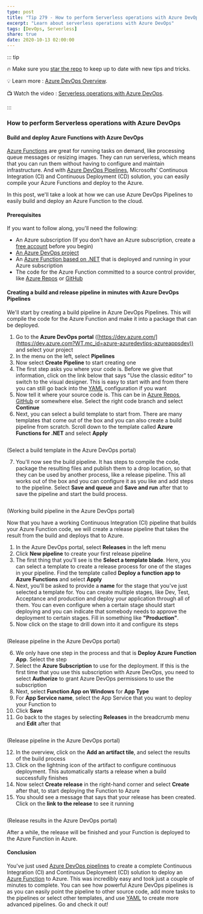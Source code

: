 ```yaml
---
type: post
title: "Tip 279 - How to perform Serverless operations with Azure DevOps"
excerpt: "Learn about serverless operations with Azure DevOps"
tags: [DevOps, Serverless]
share: true
date: 2020-10-13 02:00:00
---
```


::: tip 

:fire: Make sure you [star the repo](http://azuredev.tips?WT.mc_id=azure-azuredevtips-azureappsdev) to keep up to date with new tips and tricks.

:bulb: Learn more : [Azure DevOps Overview](https://azure.microsoft.com/en-us/services/devops?WT.mc_id=azure-azuredevtips-azureappsdev). 

:tv: Watch the video : [Serverless operations with Azure DevOps](leave-blank?WT.mc_id=youtube-azuredevtips-azureappsdev).

:::

### How to perform Serverless operations with Azure DevOps

#### Build and deploy Azure Functions with Azure DevOps
[Azure Functions](https://azure.microsoft.com/services/functions?WT.mc_id=azure-azuredevtips-azureappsdev) are great for running tasks on demand, like processing queue messages or resizing images. They can run serverless, which means that you can run them without having to configure and maintain infrastructure. And with [Azure DevOps Pipelines](https://azure.microsoft.com/services/devops/pipelines?WT.mc_id=azure-azuredevtips-azureappsdev), Microsofts' Continuous Integration (CI) and Continuous Deployment (CD) solution, you can easily compile your Azure Functions and deploy to the Azure.

In this post, we'll take a look at how we can use Azure DevOps Pipelines to easily build and deploy an Azure Function to the cloud.

#### Prerequisites
If you want to follow along, you'll need the following:
* An Azure subscription (If you don't have an Azure subscription, create a [free account](https://azure.microsoft.com/free/?WT.mc_id=azure-azuredevtips-azureappsdev) before you begin)
* [An Azure DevOps project](https://docs.microsoft.com/azure/devops/organizations/projects/create-project?WT.mc_id=docs-azuredevtips-azureappsdev )
* An [Azure Function based on .NET](https://azure.microsoft.com/services/functions?WT.mc_id=azure-azuredevtips-azureappsdev) that is deployed and running in your Azure subscription
* The code for the Azure Function committed to a source control provider, like [Azure Repos](https://azure.microsoft.com/services/devops/repos?WT.mc_id=azure-azuredevtips-azureappsdev) or [GitHub](https://github.com/?WT.mc_id=github-azuredevtips-azureappsdev)

#### Creating a build and release pipeline in minutes with Azure DevOps Pipelines
We'll start by creating a build pipeline in Azure DevOps Pipelines. This will compile the code for the Azure Function and make it into a package that can be deployed.

1. Go to the **Azure DevOps portal** ([https://dev.azure.com/](https://dev.azure.com?WT.mc_id=azure-azuredevtips-azureappsdev)) and select your project
2. In the menu on the left, select **Pipelines**
3. Now select **Create Pipeline** to start creating one
4. The first step asks you where your code is. Before we give that information, click on the link below that says "Use the classic editor" to switch to the visual designer. This is easy to start with and from there you can still go back into the [YAML](https://docs.microsoft.com/azure/devops/pipelines/yaml-schema?WT.mc_id=docs-azuredevtips-azureappsdev) configuration if you want
4. Now tell it where your source code is. This can be in [Azure Repos](https://azure.microsoft.com/services/devops/repos?WT.mc_id=azure-azuredevtips-azureappsdev), [GitHub](https://github.com/?WT.mc_id=github-azuredevtips-azureappsdev) or somewhere else. Select the right code branch and select **Continue**
5. Next, you can select a build template to start from. There are many templates that come out of the box and you can also create a build pipeline from scratch. Scroll down to the template called **Azure Functions for .NET** and select **Apply**

<img :src="$withBase('/files/65selectatemplate.png')">

(Select a build template in the Azure DevOps portal)

7. You'll now see the build pipeline. It has steps to compile the code, package the resulting files and publish them to a drop location, so that they can be used by another process, like a release pipeline. This all works out of the box and you can configure it as you like and add steps to the pipeline. Select **Save and queue** and **Save and run** after that to save the pipeline and start the build process. 

<img :src="$withBase('/files/65buildpipeline.png')">

(Working build pipeline in the Azure DevOps portal)

Now that you have a working Continuous Integration (CI) pipeline that builds your Azure Function code, we will create a release pipeline that takes the result from the build and deploys that to Azure.

1. In the Azure DevOps portal, select **Releases** in the left menu
2. Click **New pipeline** to create your first release pipeline
3. The first thing that you'll see is the **Select a template blade**. Here, you can select a template to create a release process for one of the stages in your pipeline. Find the template called **Deploy a function app to Azure Functions** and select **Apply**
4. Next, you'll be asked to provide a **name** for the stage that you've just selected a template for. You can create multiple stages, like Dev, Test, Acceptance and production and deploy your application through all of them. You can even configure when a certain stage should start deploying and you can indicate that somebody needs to approve the deployment to certain stages. Fill in something like **"Production"**.
5. Now click on the stage to drill down into it and configure its steps

<img :src="$withBase('/files/65releasepipeline.png')">

(Release pipeline in the Azure DevOps portal)

6. We only have one step in the process and that is **Deploy Azure Function App**. Select the step
7. Select the **Azure Subscription** to use for the deployment. If this is the first time that you use this subscription with Azure DevOps, you need to select **Authorize** to grant Azure DevOps permissions to use the subscription
8. Next, select **Function App on Windows** for **App Type**
9. For **App Service name**, select the App Service that you want to deploy your Function to
10. Click **Save**
11. Go back to the stages by selecting **Releases** in the breadcrumb menu and **Edit** after that

<img :src="$withBase('/files/65releasepipelineoverview.png')">

(Release pipeline in the Azure DevOps portal)

12. In the overview, click on the **Add an artifact tile**, and select the results of the build process
13. Click on the lightning icon of the artifact to configure continuous deployment. This automatically starts a release when a build successfully finishes
14. Now select **Create release** in the right-hand corner and select **Create** after that, to start deploying the Function to Azure
15. You should see a message that says that your release has been created. Click on the **link to the release** to see it running

<img :src="$withBase('/files/65result.png')">

(Release results in the Azure DevOps portal)

After a while, the release will be finished and your Function is deployed to the Azure Function in Azure.

#### Conclusion
You've just used [Azure DevOps pipelines](https://azure.microsoft.com/services/devops/pipelines?WT.mc_id=azure-azuredevtips-azureappsdev) to create a complete Continuous Integration (CI) and Continuous Deployment (CD) solution to deploy an [Azure Function](https://azure.microsoft.com/services/functions?WT.mc_id=azure-azuredevtips-azureappsdev) to Azure. This was incredibly easy and took just a couple of minutes to complete. You can see how powerful Azure DevOps pipelines is as you can easily point the pipeline to other source code, add more tasks to the pipelines or select other templates, and use [YAML](https://docs.microsoft.com/azure/devops/pipelines/yaml-schema?WT.mc_id=docs-azuredevtips-azureappsdev) to create more advanced pipelines. Go and check it out!